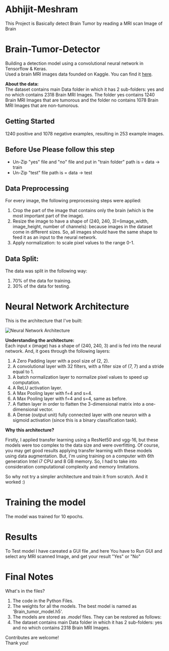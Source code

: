 # Abhijit-Meshram
This Project is Basically detect Brain Tumor by reading a MRI scan Image of Brain 
# Brain-Tumor-Detector
Building a detection model using a convolutional neural network in Tensorflow & Keras.<br>
Used a brain MRI images data founded on Kaggle. You can find it [here](https://www.kaggle.com/navoneel/brain-mri-images-for-brain-tumor-detection).<br>

**About the data:**<br>
The dataset contains main Data folder in which it has 2 sub-folders: yes and no which contains 2318 Brain MRI Images. The folder yes contains 1240 Brain MRI Images that are tumorous and the folder no contains 1078 Brain MRI Images that are non-tumorous.

## Getting Started

1240 positive and 1078 negative examples, resulting in 253 example images.

## Before Use Please follow this step
* Un-Zip "yes" file and "no" file and put in "train folder" path is = data -> train
* Un-Zip "test" file path is = data -> test

## Data Preprocessing

For every image, the following preprocessing steps were applied:

1. Crop the part of the image that contains only the brain (which is the most important part of the image).
2. Resize the image to have a shape of (240, 240, 3)=(image_width, image_height, number of channels): because images in the dataset come in different sizes. So, all images should have the same shape to feed it as an input to the neural network.
3. Apply normalization: to scale pixel values to the range 0-1.

## Data Split:

The data was split in the following way:
1. 70% of the data for training.
2. 30% of the data for testing.

# Neural Network Architecture

This is the architecture that I've built:

![Neural Network Architecture](convnet_architecture.jpg)

**Understanding the architecture:**<br>
Each input x (image) has a shape of (240, 240, 3) and is fed into the neural network. And, it goes through the following layers:<br>

1. A Zero Padding layer with a pool size of (2, 2).
2. A convolutional layer with 32 filters, with a filter size of (7, 7) and a stride equal to 1.
3. A batch normalization layer to normalize pixel values to speed up computation.
4. A ReLU activation layer.
5. A Max Pooling layer with f=4 and s=4.
6. A Max Pooling layer with f=4 and s=4, same as before.
7. A flatten layer in order to flatten the 3-dimensional matrix into a one-dimensional vector.
8. A Dense (output unit) fully connected layer with one neuron with a sigmoid activation (since this is a binary classification task).

**Why this architecture?**<br>

Firstly, I applied transfer learning using a ResNet50 and vgg-16, but these models were too complex to the data size and were overfitting. Of course, you may get good results applying transfer learning with these models using data augmentation. But, I'm using training on a computer with 6th generation Intel i7 CPU and 8 GB memory. So, I had to take into consideration computational complexity and memory limitations.<br>

So why not try a simpler architecture and train it from scratch. And it worked :)

# Training the model

The model was trained for 10 epochs.


# Results

To Test model I have careated a GUI file ,and here You have to Run GUI and select any MRI scanned Image,
and get your result "Yes" or "No"

# Final Notes

What's in the files?

1. The code in the Python Files.
2. The weights for all the models. The best model is named as 'Brain_tumor_model.h5'.
3. The models are stored as *.model* files. They can be restored as follows:
4. The dataset contains main Data folder in which it has 2 sub-folders: yes and no which contains 2318 Brain MRI Images.


Contributes are welcome!
<br>Thank you!
